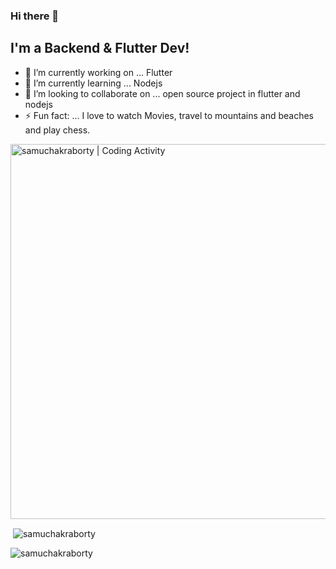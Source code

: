 ### Hi there 👋


<!-- **samuchakraborty/samuchakraborty** is a ✨ _special_ ✨ repository because its `README.md` (this file) appears on your GitHub profile. -->

## I'm a Backend & Flutter Dev!

- 🔭 I’m currently working on ... Flutter
- 🌱 I’m currently learning ... Nodejs
- 👯 I’m looking to collaborate on ... open source project in flutter and nodejs
- ⚡ Fun fact: ... I love to watch Movies, travel to mountains and beaches and play chess. 


<img align="center" width="600px" alt="samuchakraborty | Coding Activity" src="https://wakatime.com/share/@8b6e1d8b-6289-4fd9-b140-8478e0a2b790/ba954798-8ce0-4ed0-a582-d780ddac8c1f.svg" />

<p>&nbsp;<img align="center" src="https://github-readme-stats.vercel.app/api?username=samuchakraborty&show_icons=true&theme=cobalt&title_color=3cb480&locale=en" alt="samuchakraborty" /></p>

<p><img align="left" src="https://github-readme-stats.vercel.app/api/top-langs?username=samuchakraborty&show_icons=true&theme=cobalt&title_color=3cb480&locale=en&layout=compact" alt="samuchakraborty" /></p>
